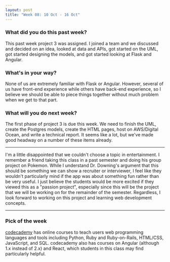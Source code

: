 ```yaml
---
layout: post
title: "Week 08: 10 Oct - 16 Oct"
---
```


### What did you do this past week?
This past week project 3 was assigned. I joined a team and we discussed and decided on an idea, looked at data and APIs, got started on the UML, got started designing the models, and got started looking at Flask and Angular.

### What's in your way?
None of us are extremely familiar with Flask or Angular. However, several of us have front-end experience while others have back-end experience, so I believe we should be able to piece things together without much problem when we get to that part.

### What will you do next week?
The first phase of project 3 is due this week. We need to finish the UML, create the Postgres models, create the HTML pages, host on AWS/Digital Ocean, and write a technical report. It seems like a lot, but we've made good headway on a number of these items already.

---

I'm a little disappointed that we couldn't choose a topic in entertainment. I remember a friend taking this class in a past semester and doing his group project on Pokemon. While I understand Dr. Downing's argument that this should be something we can show a recruiter or interviewer, I feel like they wouldn't particularly mind if the app was about something fun rather than be very useful. I just believe the students would be more excited if they viewed this as a "passion project", especially since this will be the project that we will be working on for the remainder of the semester. Regardless, I look forward to working on this project and learning web development concepts.

---

### Pick of the week
[codecademy](https://www.codecademy.com/) has online courses to teach users web programming languages and tools including Python, Ruby and Ruby-on-Rails, HTML/CSS, JavaScript, and SQL. codecademy also has courses on Angular (although 1.x instead of 2.x) and React, which students in this class may find particularly helpful.